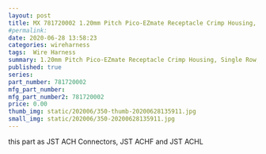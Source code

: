```yaml
---
layout: post
title: MX 781720002 1.20mm Pitch Pico-EZmate Receptacle Crimp Housing, Single Row, Friction Lock, 2 Circuits, Black
#permalink: 
date: 2020-06-28 13:58:23
categories: wireharness
tags:  Wire Harness
summary: 1.20mm Pitch Pico-EZmate Receptacle Crimp Housing, Single Row, Friction Lock, 2 Circuits, Black
published: true 
series: 
part_number: 781720002 
mfg_part_number: 
mfg_part_number2: 781720002 
price: 0.00
thumb_img: static/202006/350-thumb-20200628135911.jpg
small_img: static/202006/350-20200628135911.jpg
---
```



this part as JST ACH Connectors, JST ACHF and JST ACHL